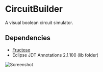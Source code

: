 # CircuitBuilder
A visual boolean circuit simulator.

## Dependencies
* [Fructose](https://github.com/fwcd/Fructose)
* Eclipse JDT Annotations 2.1.100 (lib folder)

![Screenshot](https://github.com/fwcd/CircuitBuilder/blob/master/screenshot.png?raw=true)